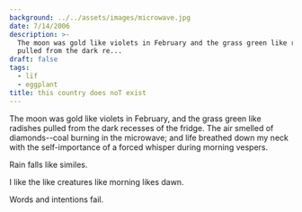 ```yaml
---
background: ../../assets/images/microwave.jpg
date: 7/14/2006
description: >-
  The moon was gold like violets in February and the grass green like radishes
  pulled from the dark re...
draft: false
tags:
  - lïf
  - eggplant
title: this country does noT exist
---
```

  
The moon was gold like violets in February, and the grass green like radishes pulled from the dark recesses of the fridge. The air smelled of diamonds--coal burning in the microwave; and life breathed down my neck with the self-importance of a forced whisper during morning vespers.  
  
Rain falls like similes.  
  
I like the like creatures like morning likes dawn.  
  
Words and intentions fail.  
